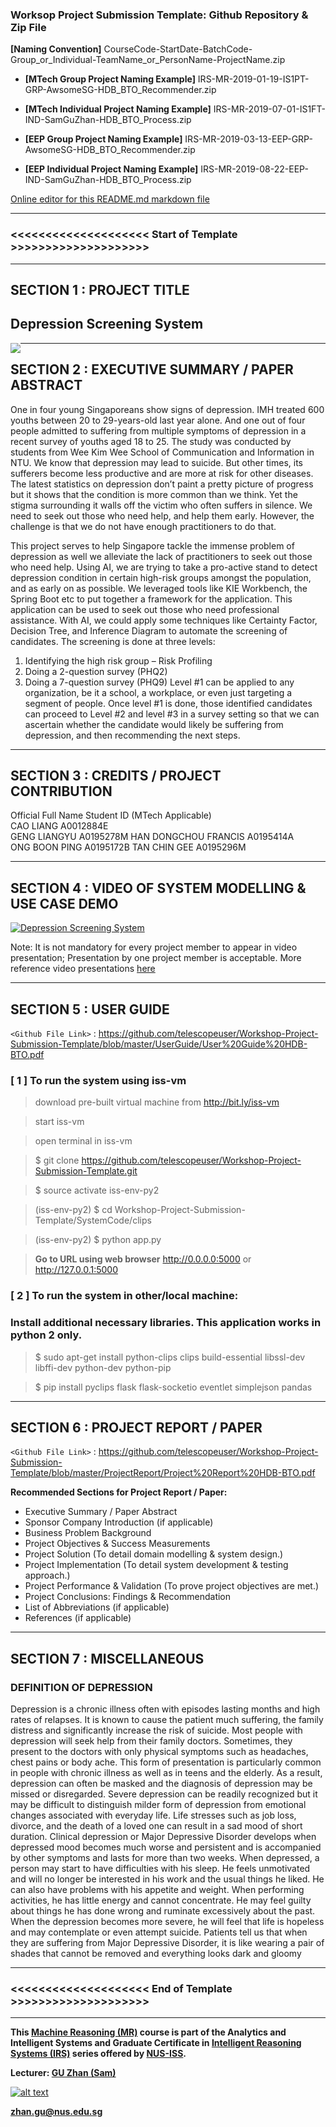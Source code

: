 ﻿### Worksop Project Submission Template: Github Repository & Zip File

**[Naming Convention]** CourseCode-StartDate-BatchCode-Group_or_Individual-TeamName_or_PersonName-ProjectName.zip

* **[MTech Group Project Naming Example]** IRS-MR-2019-01-19-IS1PT-GRP-AwsomeSG-HDB_BTO_Recommender.zip

* **[MTech Individual Project Naming Example]** IRS-MR-2019-07-01-IS1FT-IND-SamGuZhan-HDB_BTO_Process.zip

* **[EEP Group Project Naming Example]** IRS-MR-2019-03-13-EEP-GRP-AwsomeSG-HDB_BTO_Recommender.zip

* **[EEP Individual Project Naming Example]** IRS-MR-2019-08-22-EEP-IND-SamGuZhan-HDB_BTO_Process.zip

[Online editor for this README.md markdown file](https://pandao.github.io/editor.md/en.html "pandao")

---

### <<<<<<<<<<<<<<<<<<<< Start of Template >>>>>>>>>>>>>>>>>>>>

---

## SECTION 1 : PROJECT TITLE
## Depression Screening System

<img src="SystemCode/clips/static/hdb-bto.png"
     style="float: left; margin-right: 0px;" />

---
## SECTION 2 : EXECUTIVE SUMMARY / PAPER ABSTRACT
One in four young Singaporeans show signs of depression. IMH treated 600 youths between 20 to 29-years-old last year alone.
And one out of four people admitted to suffering from multiple symptoms of depression in a recent survey of youths aged 18 to 25. The study was conducted by students from Wee Kim Wee School of Communication and Information in NTU.
We know that depression may lead to suicide. But other times, its sufferers become less productive and are more at risk for other diseases.
The latest statistics on depression don’t paint a pretty picture of progress but it shows that the condition is more common than we think. Yet the stigma surrounding it walls off the victim who often suffers in silence.
We need to seek out those who need help, and help them early. However, the challenge is that we do not have enough practitioners to do that.

This project serves to help Singapore tackle the immense problem of depression as well we alleviate the lack of practitioners to seek out those who need help. Using AI, we are trying to take a pro-active stand to detect depression condition in certain high-risk groups amongst the population, and as early on as possible.
We leveraged tools like KIE Workbench, the Spring Boot etc to put together a framework for the application.
This application can be used to seek out those who need professional assistance. With AI, we could apply some techniques like Certainty Factor, Decision Tree, and Inference Diagram to automate the screening of candidates. The screening is done at three levels:
1)	Identifying the high risk group – Risk Profiling
2)	Doing a 2-question survey (PHQ2)
3)	Doing a 7-question survey (PHQ9)
Level #1 can be applied to any organization, be it a school, a workplace, or even just targeting a segment of people.
Once level #1 is done, those identified candidates can proceed to Level #2 and level #3 in a survey setting so that we can ascertain whether the candidate would likely be suffering from depression, and then recommending the next steps.


---
## SECTION 3 : CREDITS / PROJECT CONTRIBUTION

Official Full Name	Student ID (MTech Applicable)	
CAO LIANG	               A0012884E	
GENG LIANGYU	          A0195278M	
HAN DONGCHOU FRANCIS	A0195414A	
ONG BOON PING	          A0195172B	
TAN CHIN GEE	          A0195296M	


---
## SECTION 4 : VIDEO OF SYSTEM MODELLING & USE CASE DEMO

[![Depression Screening System](http://img.youtube.com/vi/-AiYLUjP6o8/0.jpg)](https://youtu.be/-AiYLUjP6o8 "Sudoku AI Solver")

Note: It is not mandatory for every project member to appear in video presentation; Presentation by one project member is acceptable. 
More reference video presentations [here](https://telescopeuser.wordpress.com/2018/03/31/master-of-technology-solution-know-how-video-index-2/ "video presentations")

---
## SECTION 5 : USER GUIDE

`<Github File Link>` : <https://github.com/telescopeuser/Workshop-Project-Submission-Template/blob/master/UserGuide/User%20Guide%20HDB-BTO.pdf>

### [ 1 ] To run the system using iss-vm

> download pre-built virtual machine from http://bit.ly/iss-vm

> start iss-vm

> open terminal in iss-vm

> $ git clone https://github.com/telescopeuser/Workshop-Project-Submission-Template.git

> $ source activate iss-env-py2

> (iss-env-py2) $ cd Workshop-Project-Submission-Template/SystemCode/clips

> (iss-env-py2) $ python app.py

> **Go to URL using web browser** http://0.0.0.0:5000 or http://127.0.0.1:5000

### [ 2 ] To run the system in other/local machine:
### Install additional necessary libraries. This application works in python 2 only.

> $ sudo apt-get install python-clips clips build-essential libssl-dev libffi-dev python-dev python-pip

> $ pip install pyclips flask flask-socketio eventlet simplejson pandas

---
## SECTION 6 : PROJECT REPORT / PAPER

`<Github File Link>` : <https://github.com/telescopeuser/Workshop-Project-Submission-Template/blob/master/ProjectReport/Project%20Report%20HDB-BTO.pdf>

**Recommended Sections for Project Report / Paper:**
- Executive Summary / Paper Abstract
- Sponsor Company Introduction (if applicable)
- Business Problem Background
- Project Objectives & Success Measurements
- Project Solution (To detail domain modelling & system design.)
- Project Implementation (To detail system development & testing approach.)
- Project Performance & Validation (To prove project objectives are met.)
- Project Conclusions: Findings & Recommendation
- List of Abbreviations (if applicable)
- References (if applicable)

---
## SECTION 7 : MISCELLANEOUS

### DEFINITION OF DEPRESSION
Depression is a chronic illness often with episodes lasting months and high rates of relapses. It is known to cause the patient much suffering, the family distress and significantly increase the risk of suicide. Most people with depression will seek help from their family doctors. Sometimes, they present to the doctors with only physical symptoms such as headaches, chest pains or body ache. This form of presentation is particularly common in people with chronic illness as well as in teens and the elderly. As a result, depression can often be masked and the diagnosis of depression may be missed or disregarded.
Severe depression can be readily recognized but it may be difficult to distinguish milder form of depression from emotional changes associated with everyday life. Life stresses such as job loss, divorce, and the death of a loved one can result in a sad mood of short duration. Clinical depression or Major Depressive Disorder develops when depressed mood becomes much worse and persistent and is accompanied by other symptoms and lasts for more than two weeks. When depressed, a person may start to have difficulties with his sleep. He feels unmotivated and will no longer be interested in his work and the usual things he liked. He can also have problems with his appetite and weight. When performing activities, he has little energy and cannot concentrate. He may feel guilty about things he has done wrong and ruminate excessively about the past. When the depression becomes more severe, he will feel that life is hopeless and may contemplate or even attempt suicide. Patients tell us that when they are suffering from Major Depressive Disorder, it is like wearing a pair of shades that cannot be removed and everything looks dark and gloomy

---

### <<<<<<<<<<<<<<<<<<<< End of Template >>>>>>>>>>>>>>>>>>>>

---

**This [Machine Reasoning (MR)](https://www.iss.nus.edu.sg/executive-education/course/detail/machine-reasoning "Machine Reasoning") course is part of the Analytics and Intelligent Systems and Graduate Certificate in [Intelligent Reasoning Systems (IRS)](https://www.iss.nus.edu.sg/stackable-certificate-programmes/intelligent-systems "Intelligent Reasoning Systems") series offered by [NUS-ISS](https://www.iss.nus.edu.sg "Institute of Systems Science, National University of Singapore").**

**Lecturer: [GU Zhan (Sam)](https://www.iss.nus.edu.sg/about-us/staff/detail/201/GU%20Zhan "GU Zhan (Sam)")**

[![alt text](https://www.iss.nus.edu.sg/images/default-source/About-Us/7.6.1-teaching-staff/sam-website.tmb-.png "Let's check Sam' profile page")](https://www.iss.nus.edu.sg/about-us/staff/detail/201/GU%20Zhan)

**zhan.gu@nus.edu.sg**
